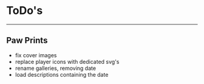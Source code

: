 # ToDo's 
--------------------------------------------------------------------------
## Paw Prints
- fix cover images
- replace player icons with dedicated svg's
- rename galleries, removing date
- load descriptions containing the date